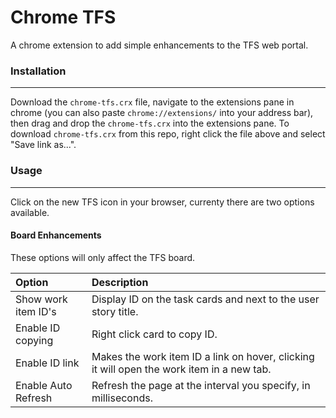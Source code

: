 # Chrome TFS 

A chrome extension to add simple enhancements to the TFS web portal.

### Installation
---

Download the `chrome-tfs.crx` file, navigate to the extensions pane in chrome (you can also paste `chrome://extensions/` into your address bar), then drag and drop the `chrome-tfs.crx` into the extensions pane. To download `chrome-tfs.crx` from this repo, right click the file above and select "Save link as...".

### Usage
---
Click on the new TFS icon in your browser, currenty there are two options available.

#### Board Enhancements
These options will only affect the TFS board.

| Option                | Description                                                                                |
|:----------------------|:-------------------------------------------------------------------------------------------|
| Show work item ID's   | Display ID on the task cards and next to the user story title.                             |
| Enable ID copying     | Right click card to copy ID.                                                               |
| Enable ID link        | Makes the work item ID a link on hover, clicking it will open the work item in a new tab.  |
| Enable Auto Refresh   | Refresh the page at the interval you specify, in milliseconds.                             |
